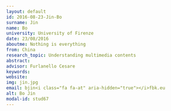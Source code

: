```yaml
---
layout: default 
id: 2016-08-23-Jin-Bo
surname: Jin
name: Bo
university: University of Firenze
date: 23/08/2016
aboutme: Nothing is everything
from: China
research_topic: Understanding multimedia contents
abstract: 
advisor: Furlanello Cesare
keywords: 
website: 
img: jin.jpg
email: bjin<i class="fa fa-at" aria-hidden="true"></i>fbk.eu
alt: Bo Jin
modal-id: stud67
---
```

